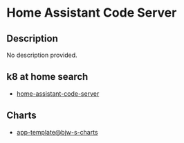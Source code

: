 # Home Assistant Code Server

## Description

No description provided.

## k8 at home search

- [home-assistant-code-server](https://nanne.dev/k8s-at-home-search/#/home-assistant-code-server)

## Charts

- [app-template@bjw-s-charts](https://bjw-s.github.io/helm-charts/)
